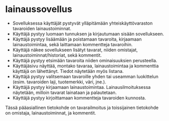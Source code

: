 # lainaussovellus

-  Sovelluksessa käyttäjät pystyvät ylläpitämään yhteiskäyttövaraston tavaroiden lainaustoiminnat.
-  Käyttäjä pystyy luomaan tunnuksen ja kirjautumaan sisään sovellukseen.
-  Käyttäjä pystyy lisäämään ja poistamaan tavaroita, kirjaamaan lainaustoimintaa, sekä laittamaan kommentteja tavaroihin.
-  Käyttäjä näkee sovellukseen lisätyt tavarat, niiden omistajat, lainaustoiminnat/historiat, sekä kommentit.
-  Käyttäjä pystyy etsimään tavaroita niiden ominaisuuksien perusteella.
-  Käyttäjäsivu näyttää, montako tavaraa, lainaustoimintaa ja kommenttia käyttäjä on lähettänyt. Tiedot näytetään myös listana.
-  Käyttäjä pystyy valitsemaan tavaroille yhden tai useamman luokittelun (esim. tavaroiden laji, tuotemerkki, väri, jne.).
-  Käyttäjä pystyy kirjaamaan lainaustoimintaa. Lainausilmoituksessa näytetään, milloin tavarat lainataan ja palautetaan.
-  Käyttäjä pystyy kirjoittamaan kommentteja tavaroiden kunnosta.

Tässä pääasiallinen tietokohde on tavarailmoitus ja toissijainen tietokohde on omistaja, lainaustoiminnat, ja kommentit.
